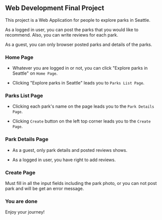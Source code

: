 ## Web Development Final Project

This project is a Web Application for people to explore parks in Seattle.

As a logged in user, you can post the parks that you would like to recommend. Also, you can write reviews for each park.

As a guest, you can only browser posted parks and details of the parks. 

### Home Page

* Whatever you are logged in or not, you can click "Explore parks in Seattle" on `Home Page`.

* Clicking "Explore parks in Seattle" leads you to `Parks List Page`.


### Parks List Page

* Clicking each park's name on the page leads you to the `Park Details Page`.

* Clicking `Create` button on the left top corner leads you to the `Create Page`.

### Park Details Page

* As a guest, only park details and posted reviews shows.

* As a logged in user, you have right to add reviews.

### Create Page

Must fill in all the input fields including the park photo, or you can not post park and will be get an error message.

### You are done

Enjoy your journey!
 



